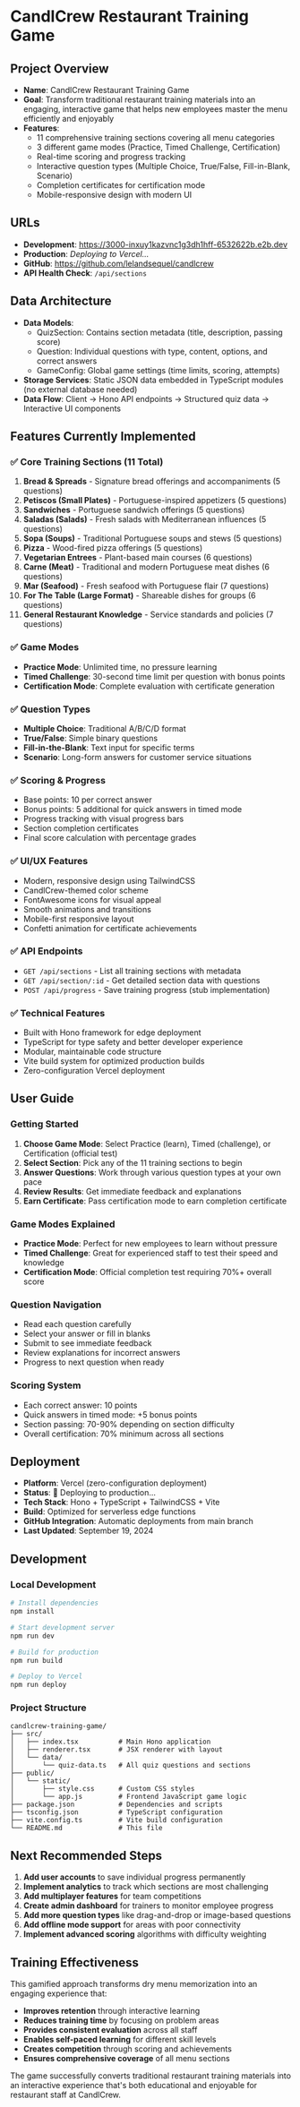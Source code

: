 # CandlCrew Restaurant Training Game

## Project Overview
- **Name**: CandlCrew Restaurant Training Game
- **Goal**: Transform traditional restaurant training materials into an engaging, interactive game that helps new employees master the menu efficiently and enjoyably
- **Features**: 
  - 11 comprehensive training sections covering all menu categories
  - 3 different game modes (Practice, Timed Challenge, Certification)
  - Real-time scoring and progress tracking
  - Interactive question types (Multiple Choice, True/False, Fill-in-Blank, Scenario)
  - Completion certificates for certification mode
  - Mobile-responsive design with modern UI

## URLs
- **Development**: https://3000-inxuy1kazvnc1g3dh1hff-6532622b.e2b.dev
- **Production**: *Deploying to Vercel...*
- **GitHub**: https://github.com/lelandsequel/candlcrew
- **API Health Check**: `/api/sections`

## Data Architecture
- **Data Models**: 
  - QuizSection: Contains section metadata (title, description, passing score)
  - Question: Individual questions with type, content, options, and correct answers
  - GameConfig: Global game settings (time limits, scoring, attempts)
- **Storage Services**: Static JSON data embedded in TypeScript modules (no external database needed)
- **Data Flow**: Client → Hono API endpoints → Structured quiz data → Interactive UI components

## Features Currently Implemented

### ✅ Core Training Sections (11 Total)
1. **Bread & Spreads** - Signature bread offerings and accompaniments (5 questions)
2. **Petiscos (Small Plates)** - Portuguese-inspired appetizers (5 questions)
3. **Sandwiches** - Portuguese sandwich offerings (5 questions)
4. **Saladas (Salads)** - Fresh salads with Mediterranean influences (5 questions)
5. **Sopa (Soups)** - Traditional Portuguese soups and stews (5 questions)
6. **Pizza** - Wood-fired pizza offerings (5 questions)
7. **Vegetarian Entrees** - Plant-based main courses (6 questions)
8. **Carne (Meat)** - Traditional and modern Portuguese meat dishes (6 questions)
9. **Mar (Seafood)** - Fresh seafood with Portuguese flair (7 questions)
10. **For The Table (Large Format)** - Shareable dishes for groups (6 questions)
11. **General Restaurant Knowledge** - Service standards and policies (7 questions)

### ✅ Game Modes
- **Practice Mode**: Unlimited time, no pressure learning
- **Timed Challenge**: 30-second time limit per question with bonus points
- **Certification Mode**: Complete evaluation with certificate generation

### ✅ Question Types
- **Multiple Choice**: Traditional A/B/C/D format
- **True/False**: Simple binary questions
- **Fill-in-the-Blank**: Text input for specific terms
- **Scenario**: Long-form answers for customer service situations

### ✅ Scoring & Progress
- Base points: 10 per correct answer
- Bonus points: 5 additional for quick answers in timed mode
- Progress tracking with visual progress bars
- Section completion certificates
- Final score calculation with percentage grades

### ✅ UI/UX Features
- Modern, responsive design using TailwindCSS
- CandlCrew-themed color scheme
- FontAwesome icons for visual appeal
- Smooth animations and transitions
- Mobile-first responsive layout
- Confetti animation for certificate achievements

### ✅ API Endpoints
- `GET /api/sections` - List all training sections with metadata
- `GET /api/section/:id` - Get detailed section data with questions
- `POST /api/progress` - Save training progress (stub implementation)

### ✅ Technical Features
- Built with Hono framework for edge deployment
- TypeScript for type safety and better developer experience
- Modular, maintainable code structure
- Vite build system for optimized production builds
- Zero-configuration Vercel deployment

## User Guide

### Getting Started
1. **Choose Game Mode**: Select Practice (learn), Timed (challenge), or Certification (official test)
2. **Select Section**: Pick any of the 11 training sections to begin
3. **Answer Questions**: Work through various question types at your own pace
4. **Review Results**: Get immediate feedback and explanations
5. **Earn Certificate**: Pass certification mode to earn completion certificate

### Game Modes Explained
- **Practice Mode**: Perfect for new employees to learn without pressure
- **Timed Challenge**: Great for experienced staff to test their speed and knowledge
- **Certification Mode**: Official completion test requiring 70%+ overall score

### Question Navigation
- Read each question carefully
- Select your answer or fill in blanks
- Submit to see immediate feedback
- Review explanations for incorrect answers
- Progress to next question when ready

### Scoring System
- Each correct answer: 10 points
- Quick answers in timed mode: +5 bonus points
- Section passing: 70-90% depending on section difficulty
- Overall certification: 70% minimum across all sections

## Deployment
- **Platform**: Vercel (zero-configuration deployment)
- **Status**: 🚀 Deploying to production...
- **Tech Stack**: Hono + TypeScript + TailwindCSS + Vite
- **Build**: Optimized for serverless edge functions
- **GitHub Integration**: Automatic deployments from main branch
- **Last Updated**: September 19, 2024

## Development

### Local Development
```bash
# Install dependencies
npm install

# Start development server
npm run dev

# Build for production
npm run build

# Deploy to Vercel
npm run deploy
```

### Project Structure
```
candlcrew-training-game/
├── src/
│   ├── index.tsx          # Main Hono application
│   ├── renderer.tsx       # JSX renderer with layout
│   └── data/
│       └── quiz-data.ts   # All quiz questions and sections
├── public/
│   └── static/
│       ├── style.css      # Custom CSS styles
│       └── app.js         # Frontend JavaScript game logic
├── package.json           # Dependencies and scripts
├── tsconfig.json          # TypeScript configuration
├── vite.config.ts         # Vite build configuration
└── README.md              # This file
```

## Next Recommended Steps
1. **Add user accounts** to save individual progress permanently
2. **Implement analytics** to track which sections are most challenging
3. **Add multiplayer features** for team competitions
4. **Create admin dashboard** for trainers to monitor employee progress
5. **Add more question types** like drag-and-drop or image-based questions
6. **Add offline mode support** for areas with poor connectivity
7. **Implement advanced scoring** algorithms with difficulty weighting

## Training Effectiveness
This gamified approach transforms dry menu memorization into an engaging experience that:
- **Improves retention** through interactive learning
- **Reduces training time** by focusing on problem areas
- **Provides consistent evaluation** across all staff
- **Enables self-paced learning** for different skill levels
- **Creates competition** through scoring and achievements
- **Ensures comprehensive coverage** of all menu sections

The game successfully converts traditional restaurant training materials into an interactive experience that's both educational and enjoyable for restaurant staff at CandlCrew.